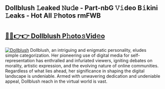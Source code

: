 ## Dollblush 𝙻eaked 𝙽u𝚍e - Part-nbG 𝚅𝚒deo B𝚒kini 𝙻eaks - Hot All 𝙿hotos rmFWB

# <h2><a href="http://ld0p8p.urlbe.top/?page=Dollblush">🔗🔗👉👉 Dollblush P𝚑oto𝚜Vid𝚎o</a></h2>

[![Dollblush](https://i.imgur.com/eBuTRDB.gif)](http://ld0p8p.urlbe.top/?page=Dollblush)
Dollblush, an intriguing and enigmatic personality, eludes simple categorization. Her pioneering use of digital media for self-representation has enthralled and infuriated viewers, igniting debates on morality, artistic expression, and the evolving nature of online communities. Regardless of what lies ahead, her significance in shaping the digital landscape is undeniable. Armed with unwavering dedication and undeniable appeal, Dollblush reach in the virtual world is vast.
